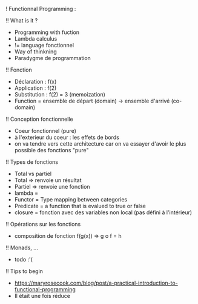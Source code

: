 ! Functionnal Programming : 

!! What is it ?
 - Programming with fuction
 - Lambda calculus
 - != language fonctionnel
 - Way of thinkning
 - Paradygme de programmation
 
!! Fonction
 - Déclaration : f(x)
 - Application : f(2)
 - Substitution : f(2) = 3 (memoization)
 - Function = ensemble de départ (domain) -> ensemble d'arrivé (co-domain)

!! Conception fonctionnelle
 - Coeur fonctionnel (pure)
 - à l'exterieur du coeur : les effets de bords
 - on va tendre vers cette architecture car on va essayer d'avoir le plus possible des fonctions "pure"
 
!! Types de fonctions 
 - Total vs partiel
 - Total => renvoie un résultat
 - Partiel => renvoie une fonction
 - lambda = 
 - Functor = Type mapping between categories
 - Predicate = a function that is evalued to true or false
 - closure = fonction avec des variables non local (pas défini à l'intérieur)
 
!! Opérations sur les fonctions
 - composition de fonction f(g(x)) => g o f = h

!! Monads, ...
 - todo :'(

!! Tips to begin
 - https://maryrosecook.com/blog/post/a-practical-introduction-to-functional-programming
 - Il était une fois réduce
 
